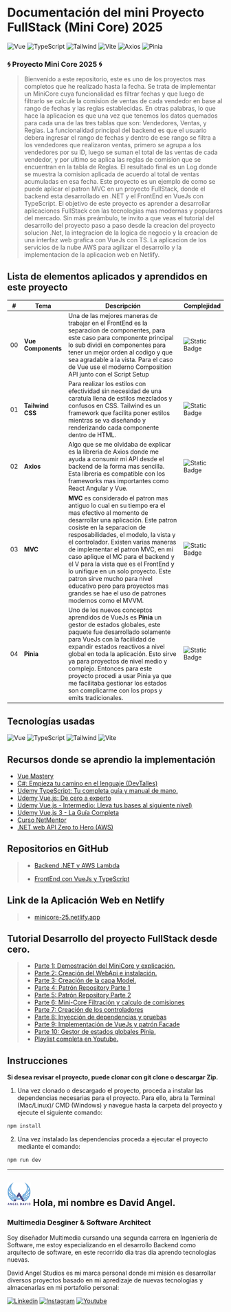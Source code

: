 # Documentación del mini Proyecto FullStack (Mini Core) 2025
![Vue](https://img.shields.io/npm/v/vue?label=Vue&color=green)
![TypeScript](https://img.shields.io/npm/v/typescript?style=flat&label=TypeScript) ![Tailwind](https://img.shields.io/npm/v/tailwindcss?style=flat&label=Tailwind%20CSS&color=06B6D4) ![Vite](https://img.shields.io/npm/v/vite?style=flat&label=Vite&color=646CFF) ![Axios](https://img.shields.io/npm/v/axios?label=Axios)
![Pinia](https://img.shields.io/npm/v/pinia?logo=vuedotjs&logoColor=%234FC08D&label=Pinia&color=%234FC08D)








### 🌀 Proyecto Mini Core 2025 🌀

> Bienvenido a este repositorio, este es uno de los proyectos mas completos que he realizado hasta la fecha. Se trata de implementar un MiniCore cuya funcionalidad es filtrar fechas y que luego de filtrarlo se calcule la comision de ventas de cada vendedor en base al rango de fechas y las reglas establecidas.
> En otras palabras, lo que hace la aplicacion es que una vez que tenemos los datos quemados para cada una de las tres tablas que son: Vendedores, Ventas, y Reglas. La funcionalidad principal del backend es que el usuario debera ingresar el rango de fechas y dentro de ese rango se filtra a los vendedores
> que realizaron ventas, primero se agrupa a los vendedores por su ID, luego se suman el total de las ventas de cada vendedor, y por ultimo se aplica las reglas de comision que se encuentran en la tabla de Reglas. El resultado final es un Log donde se muestra la comision aplicada de acuerdo al total de ventas acumuladas
> en esa fecha. Este proyecto es un ejemplo de como se puede aplicar el patron MVC en un proyecto FullStack, donde el backend esta desarrollado en .NET y el FrontEnd en VueJs con TypeScript. El objetivo de este proyecto es aprender a desarrollar aplicaciones FullStack con las tecnologias mas modernas y populares del mercado.
> Sin más preámbulo, te invito a que veas el tutorial del desarrollo del proyecto paso a paso desde la creacion del proyecto solucion .Net, la integracion de la logica de negocio y la creacion de una interfaz web grafica con VueJs con TS. La aplicacion de los servicios de la nube AWS para agilizar el desarrollo y la implementacion 
> de la aplicacion web en Netlify.

## Lista de elementos aplicados y aprendidos en este proyecto

| #  | Tema               | Descripción                                                                                                                                                                                                                                                                                                                                                                                                                                                                                                                            | Complejidad |
|----|--------------------|----------------------------------------------------------------------------------------------------------------------------------------------------------------------------------------------------------------------------------------------------------------------------------------------------------------------------------------------------------------------------------------------------------------------------------------------------------------------------------------------------------------------------------------|-------------|
| 00 | **Vue Components** | Una de las mejores maneras de trabajar en el FrontEnd es la separacion de componentes, para este caso para componente principal lo sub dividi en componentes para tener un mejor orden al codigo y que sea agradable a la vista. Para el caso de Vue use el moderno Composition API junto con el Script Setup                                                                                                                                                                                                                          |![Static Badge](https://img.shields.io/badge/100-green?style=flat&label=Baja)
| 01 | **Tailwind CSS**   | Para realizar los estilos con efectividad sin necesidad de una caratula llena de estilos mezclados y confusos en CSS. Tailwind es un framework que facilita poner estilos mientras se va diseñando y renderizando cada componente dentro de HTML.                                                                                                                                                                                                                                                                                      |![Static Badge](https://img.shields.io/badge/60-yellow?style=flat&label=Medio)
| 02 | **Axios**          | Algo que se me olvidaba de explicar es la libreria de Axios donde me ayuda a consumir mi API desde el backend de la forma mas sencilla. Esta libreria es compatible con los frameworks mas importantes como React Angular y Vue.                                                                                                                                                                                                                                                                                                       |![Static Badge](https://img.shields.io/badge/90-green?style=flat&label=Baja)
| 03 | **MVC**            | **MVC** es considerado el patron mas antiguo lo cual en su tiempo era el mas efectivo al momento de desarrollar una aplicación. Este patron cosiste en la separacion de resposabilidades, el modelo, la vista y el controlador. Existen varias maneras de implementar el patron MVC, en mi caso aplique el MC para el backend y el V para la vista que es el FrontEnd y lo unifique en un solo proyecto. Este patron sirve mucho para nivel educativo pero para proyectos mas grandes se hae el uso de patrones modernos como el MVVM. |![Static Badge](https://img.shields.io/badge/90-green?style=flat&label=Baja)
| 04 | **Pinia**          | Uno de los nuevos conceptos aprendidos de VueJs es **Pinia** un gestor de estados globales, este paquete fue desarrollado solamente para VueJs con la faciilidad de expandir estados reactivos a nivel global en toda la aplicación. Esto sirve ya para proyectos de nivel medio y complejo. Entonces para este proyecto procedi a usar Pinia ya que me facilitaba gestionar los estados son complicarme con los props y emits tradicionales.                                                                                          |![Static Badge](https://img.shields.io/badge/60-yellow?style=flat&label=Medio)

## Tecnologías usadas

![Vue](https://img.shields.io/badge/VueJs--TS-%234FC08D?style=for-the-badge&logo=vue.js&label=FRAMEWORK&labelColor=black)
![TypeScript](https://img.shields.io/badge/typescript-blue?style=for-the-badge&logo=typescript&label=language&labelColor=black) ![Tailwind](https://img.shields.io/badge/tailwind--css-06B6D4?style=for-the-badge&logo=tailwindcss&label=framework&labelColor=black) ![Vite](https://img.shields.io/badge/vite-646CFF?style=for-the-badge&logo=Vite&label=Tool&labelColor=black)




## Recursos donde se aprendio la implementación
- [Vue Mastery](https://www.vuemastery.com/)
- [C#: Empieza tu camino en el lenguaje (DevTalles)](https://cursos.devtalles.com/courses/csharp?coupon=learn-01)
- [Udemy TypeScript: Tu completa guía y manual de mano. ](https://www.udemy.com/course/typescript-guia-completa/)
- [Udemy Vue.js: De cero a experto](https://www.udemy.com/course/vuejs-fh/)
- [Udemy Vue.js - Intermedio: Lleva tus bases al siguiente nivel)](https://www.udemy.com/course/vue-intermedio/)
- [Udemy Vue.js 3 - La Guía Completa](https://www.udemy.com/course/vuejs-la-guia-completa-composition-pinia-mevn-creando-proyectos-reales)
- [Curso NetMentor](https://www.youtube.com/@NetMentor)
- [.NET web API Zero to Hero (AWS)](https://www.youtube.com/@codewithmukesh)



## Repositorios en GitHub
> - [Backend .NET y AWS Lambda](https://github.com/AngelDavidStudios/MiniCore_2025)
>
> - [FrontEnd con VueJs y TypeScript](https://github.com/AngelDavidStudios/UI-minicore-2025)


## Link de la Aplicación Web en Netlify
> - [minicore-25.netlify.app](https://minicore-25.netlify.app/)


## Tutorial Desarrollo del proyecto FullStack desde cero.
> - [Parte 1: Demostración del MiniCore y explicación. ](https://youtu.be/Ul01LoOcyxg)
> - [Parte 2: Creación del WebApi e instalación.](https://youtu.be/PWowOE9ZQe4)
> - [Parte 3: Creación de la capa Model.](https://youtu.be/HtI71IiE1Kc)
> - [Parte 4: Patrón Repository Parte 1](https://youtu.be/wBmBHd4W7Ck)
> - [Parte 5: Patrón Repository Parte 2](https://youtu.be/Ph65m-oKJlU)
> - [Parte 6: Mini-Core Filtración y calculo de comisiones](https://youtu.be/TWrG2netDgs)
> - [Parte 7: Creación de los controladores](https://youtu.be/xBPmAFOiy2M)
> - [Parte 8: Inyección de dependencias y pruebas](https://youtu.be/ZJe_KKlJQxk)
> - [Parte 9: Implementación de VueJs y patrón Facade](https://youtu.be/eoNSyfhV7Ck)
> - [Parte 10: Gestor de estados globales Pinia.](https://youtu.be/yu_QPcWNkHw)
> - [Playlist completa en Youtube.](https://www.youtube.com/watch?v=Ul01LoOcyxg&list=PL-cuocmien-xfGfX6uDDurricgqFMX96E)

## Instrucciones

**Si desea revisar el proyecto, puede clonar con git clone o descargar Zip.**

1. Una vez clonado o descargado el proyecto, proceda a instalar las dependencias necesarias para el proyecto. Para ello, abra la Terminal (Mac/Linux)/ CMD (Windows) y navegue hasta la carpeta del proyecto y ejecute el siguiente comando:

``` bash
npm install
```
2. Una vez instalado las dependencias proceda a ejecutar el proyecto mediante el comando:

``` bash
npm run dev
```

---

## <img src="https://github.com/AngelDavidStudios/calculadora-propinas/blob/main/src/resources/ads-emote.JPG" width="55" height="55"> Hola, mi nombre es David Angel.
### Multimedia Desginer & Software Architect

Soy diseñador Multimedia cursando una segunda carrera en Ingeniería de Software, me estoy especializando en el desarrollo Backend como arquitecto de software, en este recorrido dia tras dia aprendo tecnologias nuevas.

David Angel Studios es mi marca personal donde mi misión es desarrollar diversos proyectos basado en mi apredizaje de nuevas tecnologias y almacenarlas en mi portafolio personal:

[![Linkedin](https://img.shields.io/badge/Linkedin-4479A1?style=for-the-badge&logo=9gag&label=Angel%20David%20Studios&labelColor=black)](https://www.linkedin.com/in/angeldavidstudios/)
[![Instagram](https://img.shields.io/badge/Instagram-FF0069?style=for-the-badge&logo=instagram&label=Angel%20David%20Studios&labelColor=black)](https://www.instagram.com/angeldavidstudios/) [![Youtube](https://img.shields.io/badge/Angel--David--Studios-FF0000?style=for-the-badge&logo=youtube&label=Youtube.com%2F&labelColor=black)](https://www.youtube.com/channel/UC2VYRq169QluoLeagCYrjVg)